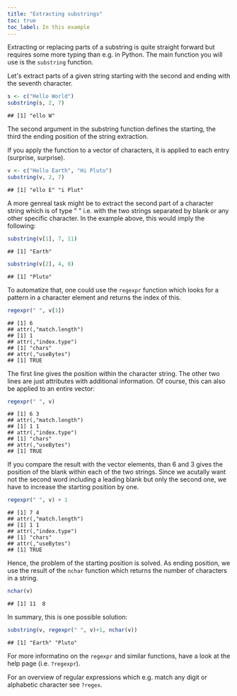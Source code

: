 ```yaml
---
title: "Extracting substrings"
toc: true
toc_label: In this example
---
```



Extracting or replacing parts of a substring is quite straight forward but
requires some more typing than e.g. in Python. The main function you will use
is the `substring` function.

Let's extract parts of a given string starting with the second and ending with the
seventh character.

```r
s <- c("Hello World")
substring(s, 2, 7)
```

```
## [1] "ello W"
```
The second argument in the substring function defines the starting, the third the
ending position of the string extraction.

If you apply the function to a vector of characters, it is applied to each entry
(surprise, surprise).

```r
v <- c("Hello Earth", "Hi Pluto")
substring(v, 2, 7)
```

```
## [1] "ello E" "i Plut"
```

A more genreal task might be to extract the second part of a character string
which is of type "<some string> <some other string>" i.e. with the two strings
separated by blank or any other specific character. In the example above, this
would imply the following:

```r
substring(v[1], 7, 11)
```

```
## [1] "Earth"
```

```r
substring(v[2], 4, 8)
```

```
## [1] "Pluto"
```

To automatize that, one could use the `regexpr` function which looks for a pattern
in a character element and returns the index of this.

```r
regexpr(" ", v[1])
```

```
## [1] 6
## attr(,"match.length")
## [1] 1
## attr(,"index.type")
## [1] "chars"
## attr(,"useBytes")
## [1] TRUE
```
The first line gives the position within the character string. The other two lines
are just attributes with additional information. Of course, this can also be
applied to an entire vector:

```r
regexpr(" ", v)
```

```
## [1] 6 3
## attr(,"match.length")
## [1] 1 1
## attr(,"index.type")
## [1] "chars"
## attr(,"useBytes")
## [1] TRUE
```
If you compare the result with the vector elements, than 6 and 3 gives the position
of the blank within each of the two strings. Since we acutally want not the
second word including a leading blank but only the second one, we have to increase
the starting position by one.

```r
regexpr(" ", v) + 1
```

```
## [1] 7 4
## attr(,"match.length")
## [1] 1 1
## attr(,"index.type")
## [1] "chars"
## attr(,"useBytes")
## [1] TRUE
```
Hence, the problem of the starting position is solved. As ending position, we use the
result of the `nchar` function which returns the number of characters in a string.

```r
nchar(v)
```

```
## [1] 11  8
```
In summary, this is one possible solution:

```r
substring(v, regexpr(" ", v)+1, nchar(v))
```

```
## [1] "Earth" "Pluto"
```
For more informatino on the `regexpr` and similar functions, have a look at
the help page (i.e. `?regexpr`).

For an overview of regular expressions which e.g. match any digit or 
alphabetic character see `?regex`.
